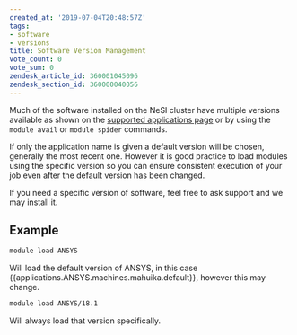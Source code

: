 ```yaml
---
created_at: '2019-07-04T20:48:57Z'
tags:
- software
- versions
title: Software Version Management
vote_count: 0
vote_sum: 0
zendesk_article_id: 360001045096
zendesk_section_id: 360000040056
---
```


Much of the software installed on the NeSI cluster have multiple
versions available as shown on the
[supported applications page](../Supported_Applications/index.md)
or by using the `module avail` or `module spider` commands.

If only the application name is given a default version will be chosen,
generally the most recent one. However it is good practice to load
modules using the specific version so you can ensure consistent
execution of your job even after the default version has been changed.

If you need a specific version of software, feel free to ask support and
we may install it.

## Example

``` sh
module load ANSYS
```

Will load the default version of ANSYS, in this case {{applications.ANSYS.machines.mahuika.default}}, however
this may change.

``` sh
module load ANSYS/18.1
```

Will always load that version specifically.
